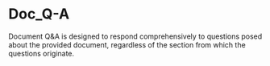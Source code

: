 # Doc_Q-A
Document Q&amp;A is designed to respond comprehensively to questions posed about the provided document, regardless of the section from which the questions originate.
